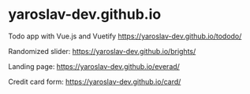 # yaroslav-dev.github.io

Todo app with Vue.js and Vuetify
https://yaroslav-dev.github.io/tododo/

Randomized slider:
https://yaroslav-dev.github.io/brights/

Landing page:
https://yaroslav-dev.github.io/everad/

Credit card form:
https://yaroslav-dev.github.io/card/
